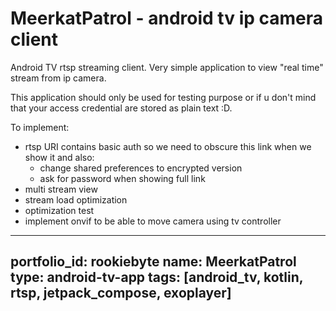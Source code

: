 # MeerkatPatrol - android tv ip camera client

Android TV rtsp streaming client. Very simple application to view "real time" stream from ip camera.

This application should only be used for testing purpose or if u don't mind that your access credential are stored as plain text :D. 

To implement:
- rtsp URI contains basic auth so we need to obscure this link when we show it and also:
  - change shared preferences to encrypted version
  - ask for password when showing full link
- multi stream view
- stream load optimization
- optimization test
- implement onvif to be able to move camera using tv controller

---
portfolio_id: rookiebyte
name: MeerkatPatrol
type: android-tv-app
tags: [android_tv, kotlin, rtsp, jetpack_compose, exoplayer]
---
